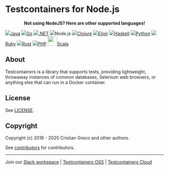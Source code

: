 # Testcontainers for Node.js

<p style="text-align: center"><strong>Not using NodeJS? Here are other supported languages!</strong></p>
<div class="card-grid">
    <a href="https://java.testcontainers.org/" class="card-grid-item"><img src="/site/language-logos/java.svg"/>Java</a>
    <a href="https://golang.testcontainers.org/" class="card-grid-item"><img src="/site/language-logos/go.svg"/>Go</a>
    <a href="https://dotnet.testcontainers.org/" class="card-grid-item"><img src="/site/language-logos/dotnet.svg"/>.NET</a>
    <a class="card-grid-item"><img src="/site/language-logos/nodejs.svg"/>Node.js</a>
    <a href="https://cljdoc.org/d/clj-test-containers/clj-test-containers/0.7.4/doc/readme/" class="card-grid-item" ><img src="/site/language-logos/clojure.svg"/>Clojure</a>
    <a href="https://github.com/testcontainers/testcontainers-elixir/" class="card-grid-item" ><img src="/site/language-logos/elixir.svg"/>Elixir</a>
    <a href="https://github.com/testcontainers/testcontainers-hs/" class="card-grid-item"><img src="/site/language-logos/haskell.svg"/>Haskell</a>
    <a href="https://testcontainers-python.readthedocs.io/en/latest/" class="card-grid-item"><img src="/site/language-logos/python.svg"/>Python</a>
    <a href="https://github.com/testcontainers/testcontainers-ruby/" class="card-grid-item" ><img src="/site/language-logos/ruby.svg"/>Ruby</a>
    <a href="https://docs.rs/testcontainers/latest/testcontainers/" class="card-grid-item"><img src="/site/language-logos/rust.svg"/>Rust</a>
    <a href="https://github.com/testcontainers/testcontainers-php/" class="card-grid-item" ><img src="/site/language-logos/php.svg"/>PHP</a>
    <a href="https://github.com/testcontainers/testcontainers-scala/" class="card-grid-item" ><img style="width:30px; height:30px" src="/site/language-logos/scala.svg"/>Scala</a>
</div>

## About

Testcontainers is a library that supports tests, providing lightweight, throwaway instances of common databases, Selenium web browsers, or anything else that can run in a Docker container.

## License

See [LICENSE](https://raw.githubusercontent.com/testcontainers/testcontainers-node/main/LICENSE).

## Copyright

Copyright (c) 2018 - 2025 Cristian Greco and other authors.

See [contributors](https://github.com/testcontainers/testcontainers-node/graphs/contributors/) for contributors.

---

Join our [Slack workspace](https://slack.testcontainers.org/) | [Testcontainers OSS](https://java.testcontainers.org/) | [Testcontainers Cloud](https://www.testcontainers.cloud/)